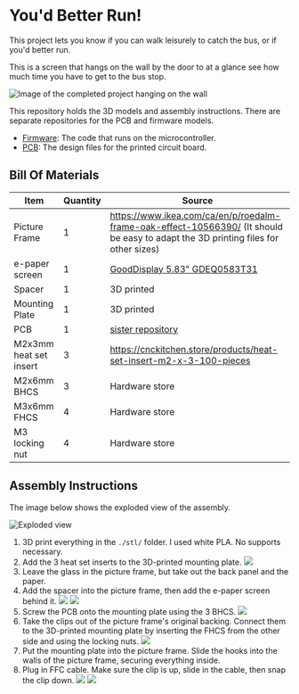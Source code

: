 # You'd Better Run!

This project lets you know if you can walk leisurely to catch the bus, or if you'd better run.

This is a screen that hangs on the wall by the door to at a glance see how much time you have to get to the bus stop.

![Image of the completed project hanging on the wall](https://github.com/youdbetterrun/.github/raw/main/profile/image.jpg)

This repository holds the 3D models and assembly instructions.
There are separate repositories for the PCB and firmware models.
- [Firmware](https://github.com/youdbetterrun/youdbetterrun-firmware): The code that runs on the microcontroller.
- [PCB](https://github.com/youdbetterrun/youdbetterrun-pcb): The design files for the printed circuit board.

## Bill Of Materials

| Item                   | Quantity | Source                                                                                                                             |
| ---------------------- | -------- | ---------------------------------------------------------------------------------------------------------------------------------- |
| Picture Frame          |        1 | https://www.ikea.com/ca/en/p/roedalm-frame-oak-effect-10566390/ (It should be easy to adapt the 3D printing files for other sizes) |
| e-paper screen         |        1 | [GoodDisplay 5.83" GDEQ0583T31](https://www.good-display.com/product/444.html)                                                     |
| Spacer                 |        1 | 3D printed                                                                                                                         |
| Mounting Plate         |        1 | 3D printed                                                                                                                         |
| PCB                    |        1 | [sister repository](https://github.com/youdbetterrun/youdbetterrun-pcb)                                                            |
| M2x3mm heat set insert |        3 | https://cnckitchen.store/products/heat-set-insert-m2-x-3-100-pieces                                                                |
| M2x6mm BHCS            |        3 | Hardware store                                                                                                                     |
| M3x6mm FHCS            |        4 | Hardware store                                                                                                                     |
| M3 locking nut         |        4 | Hardware store                                                                                                                     |

## Assembly Instructions

The image below shows the exploded view of the assembly.

![Exploded view](./docs/exploded_view.png)

1. 3D print everything in the `./stl/` folder. I used white PLA. No supports necessary.
1. Add the 3 heat set inserts to the 3D-printed mounting plate.
    ![](./docs/inserts.jpg)
1. Leave the glass in the picture frame, but take out the back panel and the paper.
1. Add the spacer into the picture frame, then add the e-paper screen behind it.
    ![](./docs/spacer.jpg)
    ![](./docs/spacer_screen.jpg)
1. Screw the PCB onto the mounting plate using the 3 BHCS.
    ![](./docs/pcb.jpg)
1. Take the clips out of the picture frame's original backing. Connect them to the 3D-printed mounting plate by inserting the FHCS from the other side and using the locking nuts.
    ![](./docs/clips.jpg)
1. Put the mounting plate into the picture frame. Slide the hooks into the walls of the picture frame, securing everything inside.
1. Plug in FFC cable. Make sure the clip is up, slide in the cable, then snap the clip down.
    ![](./docs/clip_up.jpg)
    ![](./docs/clip_down.jpg)
